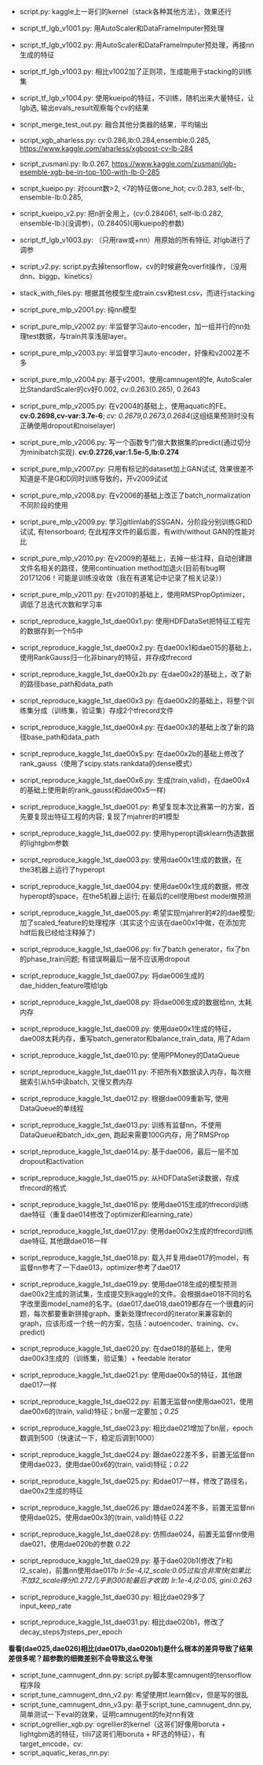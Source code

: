 - script.py: kaggle上一哥们的kernel（stack各种其他方法），效果还行
- script_tf_lgb_v1001.py: 用AutoScaler和DataFrameImputer预处理
- script_tf_lgb_v1002.py: 用AutoScaler和DataFrameImputer预处理，再接nn生成的特征
- script_tf_lgb_v1003.py: 相比v1002加了正则项，生成能用于stacking的训练集
- script_tf_lgb_v1004.py: 使用kueipo的特征，不训练，随机出来大量特征，让lgb选, 输出evals_result观察每个cv的结果
- script_merge_test_out.py: 融合其他分类器的结果，平均输出
- script_xgb_aharless.py: cv:0.286,lb:0.284,ensemble:0.285, https://www.kaggle.com/aharless/xgboost-cv-lb-284
- script_zusmani.py: lb:0.267, https://www.kaggle.com/zusmani/lgb-esemble-xgb-be-in-top-100-with-lb-0-285
- script_kueipo.py: 对count数>2, <7的特征做one_hot; cv:0.283, self-lb:, ensemble-lb:0.285,
- script_kueipo_v2.py: 把n折全用上，(cv:0.284061, self-lb:0.282, ensemble-lb:)(没调参)，(0.28405)(用kueipo的参数)
- script_tf_lgb_v1003.py: （只用raw或+nn）用原始的所有特征, 对lgb进行了调参
- script_v2.py: script.py去掉tensorflow，cv的时候避免overfit操作，（没用dnn、biggp、kinetics）
- stack_with_files.py: 根据其他模型生成train.csv和test.csv，而进行stacking
- script_pure_mlp_v2001.py: 纯nn模型
- script_pure_mlp_v2002.py: 半监督学习auto-encoder，加一组并行的nn处理test数据，与train共享浅层layer。
- script_pure_mlp_v2003.py: 半监督学习auto-encoder，好像和v2002差不多
- script_pure_mlp_v2004.py: 基于v2001，使用camnugent的fe, AutoScaler比StandardScaler的cv好0.002, cv:0.263(0.265), 0.2643
- script_pure_mlp_v2005.py: 在v2004的基础上，使用aquatic的FE。**cv:0.2698,cv-var:3.7e-6**;  *cv: 0.2679,0.2673,0.2684*(这组结果预测时没有正确使用dropout和noiselayer)
- script_pure_mlp_v2006.py: 写一个函数专门做大数据集的predict(通过切分为minibatch实现). **cv:0.2726,var:1.5e-5,lb:0.274**
- script_pure_mlp_v2007.py: 只用有标记的dataset加上GAN试试, 效果很差不知道是不是G和D同时训练导致的，开v2009试试
- script_pure_mlp_v2008.py: 在v2006的基础上改正了batch_normalization不同阶段的使用
- script_pure_mlp_v2009.py: 学习gitlimlab的SSGAN，分阶段分别训练G和D试试, 有tensorboard; 在此程序文件的最后面，有with/without GAN的性能对比
- script_pure_mlp_v2010.py: 在v2009的基础上，去掉一些注释，自动创建跟文件名相关的路径，使用continuation method加退火(目前有bug啊20171206！可能是训练没收敛（我在有道笔记中记录了相关记录）)
- script_pure_mlp_v2011.py: 在v2010的基础上，使用RMSPropOptimizer，调低了总迭代次数和学习率

- script_reproduce_kaggle_1st_dae00x1.py: 使用HDFDataSet把特征工程完的数据存到一个h5中
- script_reproduce_kaggle_1st_dae00x2.py: 在dae00x1和dae015的基础上，使用RankGauss归一化非binary的特征，并存成tfrecord
- script_reproduce_kaggle_1st_dae00x2b.py: 在dae00x2的基础上，改了新的路径base_path和data_path
- script_reproduce_kaggle_1st_dae00x3.py: 在dae00x2的基础上，将整个训练集分成（训练集，验证集）存成2个tfrecord文件
- script_reproduce_kaggle_1st_dae00x4.py: 在dae00x3的基础上改了新的路径base_path和data_path
- script_reproduce_kaggle_1st_dae00x5.py: 在dae00x2b的基础上修改了rank_gauss（使用了scipy.stats.rankdata的dense模式）
- script_reproduce_kaggle_1st_dae00x6.py: 生成(train,valid)，在dae00x4的基础上使用新的rank_gauss(和dae00x5一样)

- script_reproduce_kaggle_1st_dae001.py: 希望复现本次比赛第一的方案，首先要复现出特征工程的内容; 复现了mjahrer的#1模型
- script_reproduce_kaggle_1st_dae002.py: 使用hyperopt调sklearn伪造数据的lightgbm参数
- script_reproduce_kaggle_1st_dae003.py: 使用dae00x1生成的数据，在the3机器上运行了hyperopt
- script_reproduce_kaggle_1st_dae004.py: 使用dae00x1生成的数据，修改hyperopt的space，在the5机器上运行; 在最后的cell使用best model做预测
- script_reproduce_kaggle_1st_dae005.py: 希望实现mjahrer的#2的dae模型; 加了scaled_feature的处理程序（其实这个应该在dae00x1中做，在添加完hdf后我已经给注释掉了）
- script_reproduce_kaggle_1st_dae006.py: fix了batch generator，fix了bn的phase_train问题; 有错误啊最后一层不应该用dropout
- script_reproduce_kaggle_1st_dae007.py: 将dae006生成的dae_hidden_feature喂给lgb
- script_reproduce_kaggle_1st_dae008.py: 将dae006生成的数据给nn, 太耗内存
- script_reproduce_kaggle_1st_dae009.py: 使用dae00x1生成的特征，dae008太耗内存，重写batch_generator和balance_train_data, 用了Adam
- script_reproduce_kaggle_1st_dae010.py: 使用PPMoney的DataQueue
- script_reproduce_kaggle_1st_dae011.py: 不把所有X数据读入内存，每次根据索引从h5中读batch, 又慢又费内存
- script_reproduce_kaggle_1st_dae012.py: 根据dae009重新写, 使用DataQueue的单线程
- script_reproduce_kaggle_1st_dae013.py: 训练有监督nn，不使用DataQueue和batch_idx_gen, 跑起来需要100G内存，用了RMSProp
- script_reproduce_kaggle_1st_dae014.py: 基于dae006，最后一层不加dropout和activation
- script_reproduce_kaggle_1st_dae015.py: 从HDFDataSet读数据，存成tfrecord的格式
- script_reproduce_kaggle_1st_dae016.py: 使用dae015生成的tfrecord训练dae特征（重复dae014修改了optimizer和learning_rate）
- script_reproduce_kaggle_1st_dae017.py: 使用dae00x2生成的tfrecord训练dae特征, 其他跟dae016一样
- script_reproduce_kaggle_1st_dae018.py: 载入并复用dae017的model，有监督nn参考了一下dae013，optimizer参考了dae017
- script_reproduce_kaggle_1st_dae019.py: 使用dae018生成的模型预测dae00x2生成的测试集，生成提交到kaggle的文件。会根据dae018不同的名字改里面model_name的名字。(dae017,dae018,dae019都存在一个很蠢的问题，每次都要重新拼接graph、重新处理tfrecord的iterator来兼容新的graph，应该形成一个统一的方案，包括：autoencoder、training、cv、predict)
- script_reproduce_kaggle_1st_dae020.py: 在dae018的基础上，使用dae00x3生成的（训练集，验证集）+ feedable iterator
- script_reproduce_kaggle_1st_dae021.py: 使用dae00x5的特征，其他跟dae017一样
- script_reproduce_kaggle_1st_dae022.py: 前置无监督nn使用dae021，使用dae00x6的(train, valid)特征；bn层一定要加；*0.25*
- script_reproduce_kaggle_1st_dae023.py: 相比dae021增加了bn层，epoch数调到500（快速试一下，稳定后调到1000）
- script_reproduce_kaggle_1st_dae024.py: 跟dae022差不多，前置无监督nn使用dae023，使用dae00x6的(train, valid)特征；*0.22*
- script_reproduce_kaggle_1st_dae025.py: 和dae017一样，修改了路径名，dae00x2生成的特征
- script_reproduce_kaggle_1st_dae026.py: 跟dae024差不多，前置无监督nn使用dae025，使用dae00x3的(train, valid)特征 *0.22*
- script_reproduce_kaggle_1st_dae028.py: 仿照dae024，前置无监督nn使用dae021，使用dae020b的参数 *0.22*
- script_reproduce_kaggle_1st_dae029.py: 基于dae020b1(修改了lr和l2_scale)，前置nn使用dae017b
*lr:5e-4,l2_scale:0.05过拟合非常快(如果比不加l2_scale得分0.272几乎到300轮最后才收敛)*
*lr:1e-4,l2:0.05, gini:0.263*
- script_reproduce_kaggle_1st_dae030.py: 相比dae029多了input_keep_rate
- script_reproduce_kaggle_1st_dae031.py: 相比dae020b1，修改了decay_steps为steps_per_epoch

**看看(dae025,dae026)相比(dae017b,dae020b1)是什么根本的差异导致了结果差很多呢？超参数的细微差别不会导致这么夸张**

- script_tune_camnugent_dnn.py: script.py脚本里camnugent的tensorflow程序段
- script_tune_camnugent_dnn_v2.py: 希望使用tf.learn做cv，但是写的很乱
- script_tune_camnugent_dnn_v3.py: 基于script_tune_camnugent_dnn.py, 简单测试一下eval的效果，证明camnugent的fe对nn有效
- script_ogrellier_xgb.py: ogrellier的kernel（这哥们好像用boruta + lightgbm选的特征，tilii7这哥们用boruta + RF选的特征），有target_encode，cv:
- script_aquatic_keras_nn.py:
